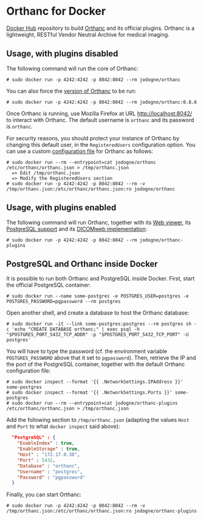 # Orthanc for Docker
[Docker Hub](https://www.docker.com/) repository to build [Orthanc](http://www.orthanc-server.com/) and its official plugins. Orthanc is a lightweight, RESTful Vendor Neutral Archive for medical imaging.

## Usage, with plugins disabled

The following command will run the core of Orthanc:

```
# sudo docker run -p 4242:4242 -p 8042:8042 --rm jodogne/orthanc
```

You can also force the [version of Orthanc](https://registry.hub.docker.com/u/jodogne/orthanc/tags/manage/) to be run:

```
# sudo docker run -p 4242:4242 -p 8042:8042 --rm jodogne/orthanc:0.8.6
```

Once Orthanc is running, use Mozilla Firefox at URL [http://localhost:8042/](http://orthanc:orthanc@localhost:8042/app/explorer.html) to interact with Orthanc. The default username is `orthanc` and its password is `orthanc`.

For security reasons, you should protect your instance of Orthanc by changing this default user, in the `RegisteredUsers` configuration option. You can use a custom [configuration file](https://code.google.com/p/orthanc/wiki/OrthancConfiguration) for Orthanc as follows:

```
# sudo docker run --rm --entrypoint=cat jodogne/orthanc /etc/orthanc/orthanc.json > /tmp/orthanc.json
  => Edit /tmp/orthanc.json
  => Modify the RegisteredUsers section
# sudo docker run -p 4242:4242 -p 8042:8042 --rm -v /tmp/orthanc.json:/etc/orthanc/orthanc.json:ro jodogne/orthanc
```

## Usage, with plugins enabled

The following command will run Orthanc, together with its [Web viewer](https://code.google.com/p/orthanc-webviewer/), its [PostgreSQL support](https://code.google.com/p/orthanc-postgresql/) and its [DICOMweb implementation](https://bitbucket.org/sjodogne/orthanc-dicomweb/):

```
# sudo docker run -p 4242:4242 -p 8042:8042 --rm jodogne/orthanc-plugins
```

## PostgreSQL and Orthanc inside Docker

It is possible to run both Orthanc and PostgreSQL inside Docker. First, start the official PostgreSQL container:

```
# sudo docker run --name some-postgres -e POSTGRES_USER=postgres -e POSTGRES_PASSWORD=pgpassword --rm postgres
```

Open another shell, and create a database to host the Orthanc database:

```
# sudo docker run -it --link some-postgres:postgres --rm postgres sh -c 'echo "CREATE DATABASE orthanc;" | exec psql -h "$POSTGRES_PORT_5432_TCP_ADDR" -p "$POSTGRES_PORT_5432_TCP_PORT" -U postgres'
```

You will have to type the password (cf. the environment variable `POSTGRES_PASSWORD` above that it set to `pgpassword`). Then, retrieve the IP and the port of the PostgreSQL container, together with the default Orthanc configuration file:

```
# sudo docker inspect --format '{{ .NetworkSettings.IPAddress }}' some-postgres
# sudo docker inspect --format '{{ .NetworkSettings.Ports }}' some-postgres
# sudo docker run --rm --entrypoint=cat jodogne/orthanc-plugins /etc/orthanc/orthanc.json > /tmp/orthanc.json
```

Add the following section to `/tmp/orthanc.json` (adapting the values `Host` and `Port` to what `docker inspect` said above):

```json
  "PostgreSQL" : {
    "EnableIndex" : true,
    "EnableStorage" : true,
    "Host" : "172.17.0.38",
    "Port" : 5432,
    "Database" : "orthanc",
    "Username" : "postgres",
    "Password" : "pgpassword"
  }
```

Finally, you can start Orthanc:

```
# sudo docker run -p 4242:4242 -p 8042:8042 --rm -v /tmp/orthanc.json:/etc/orthanc/orthanc.json:ro jodogne/orthanc-plugins
```
